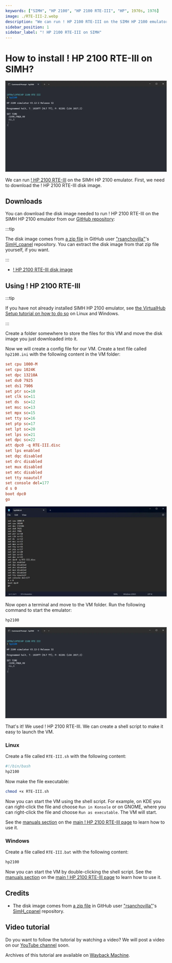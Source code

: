```yaml
---
keywords: ["SIMH", "HP 2100", "HP 2100 RTE-III", "HP", 1970s, 1976]
image: ./RTE-III-2.webp
description: "We can run ! HP 2100 RTE-III on the SIMH HP 2100 emulator. First, we need to download the ! HP 2100 RTE-III disk image. You can download the disk image needed to run ! HP 2100 RTE-III on the SIMH HP 2100 emulator from our GitHub repository:"
sidebar_position: 1
sidebar_label: "! HP 2100 RTE-III on SIMH"
---
```


# How to install ! HP 2100 RTE-III on SIMH?

![SIMH HP 2100 emulator with ! HP 2100 RTE-II](./RTE-III-2.webp)

We can run [! HP 2100 RTE-III](/1970s/1976/rte-iii) on the SIMH HP 2100 emulator. First, we need to download the ! HP 2100 RTE-III disk image.

## Downloads

You can download the disk image needed to run ! HP 2100 RTE-III on the SIMH HP 2100 emulator from our [GitHub repository](https://github.com/InstallerLegacy/HP2100):

:::tip

The disk image comes from [a zip file](https://github.com/rsanchovilla/SimH_cpanel/blob/master/test_run/HP2100/HP2100.zip) in GitHub user ["rsanchovilla"](https://github.com/rsanchovilla)'s [SimH_cpanel](https://github.com/rsanchovilla/SimH_cpanel) repository. You can extract the disk image from that zip file yourself, if you want.

:::

- [! HP 2100 RTE-III disk image](https://github.com/InstallerLegacy/HP2100/raw/refs/heads/main/sw/RTE-III/RTE-III.disc)

## Using ! HP 2100 RTE-III

:::tip

If you have not already installed SIMH HP 2100 emulator, see [the VirtualHub Setup tutorial on how to do so](https://setup.virtualhub.eu.org/simh-hp2100/) on Linux and Windows.

:::

Create a folder somewhere to store the files for this VM and move the disk image you just downloaded into it.

Now we will create a config file for our VM. Create a text file called `hp2100.ini` with the following content in the VM folder:

```ini
set cpu 1000-M
set cpu 1024K
set dpc 13210A
set ds0 7925
set ds1 7906
set ptr sc=10
set clk sc=11
set ds  sc=12
set msc sc=13
set mpx sc=15
set tty sc=16
set ptp sc=17
set lpt sc=20
set lps sc=21
set dpc sc=22
att dpc0 -q RTE-III.disc
set lps enabled
set dqc disabled
set drc disabled
set mux disabled
set mtc disabled
set tty noautolf
set console del=177
d s 0
boot dpc0
go
```

![hp2100.ini](./RTE-III-1.webp)

Now open a terminal and move to the VM folder. Run the following command to start the emulator:

```bash
hp2100
```

![hp2100](./RTE-III-2.webp)

That's it! We used ! HP 2100 RTE-III. We can create a shell script to make it easy to launch the VM.

### Linux

Create a file called `RTE-III.sh` with the following content:

```bash
#!/bin/bash
hp2100
```

Now make the file executable:

```bash
chmod +x RTE-III.sh
```

Now you can start the VM using the shell script. For example, on KDE you can right-click the file and choose `Run in Konsole` or on GNOME, where you can right-click the file and choose `Run as executable`. The VM will start.

See the [manuals section](/1970s/1976/rte-iii/#manuals) on the [main ! HP 2100 RTE-III page](/1970s/1976/rte-iii/) to learn how to use it.

### Windows

Create a file called `RTE-III.bat` with the following content:

```bash
hp2100
```

Now you can start the VM by double-clicking the shell script. See the [manuals section](/1970s/1976/rte-iii/#manuals) on the [main ! HP 2100 RTE-III page](/1970s/1976/rte-iii/) to learn how to use it.

## Credits

- The disk image comes from [a zip file](https://github.com/rsanchovilla/SimH_cpanel/blob/master/test_run/HP2100/HP2100.zip) in GitHub user ["rsanchovilla"](https://github.com/rsanchovilla)'s [SimH_cpanel](https://github.com/rsanchovilla/SimH_cpanel) repository.

## Video tutorial

Do you want to follow the tutorial by watching a video? We will post a video on our [YouTube channel](https://www.youtube.com/@virtua1hub) soon.

Archives of this tutorial are available on [Wayback Machine](https://web.archive.org/web/*/https://virtualhub.eu.org/1970s/1976/rte-iii/simh/).

